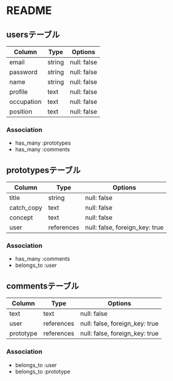 # README

## usersテーブル

| Column     | Type   | Options     |
| ---------- | ------ | ----------- |
| email      | string | null: false |
| password   | string | null: false |
| name       | string | null: false |
| profile    | text   | null: false |
| occupation | text   | null: false |
| position   | text   | null: false |

### Association

- has_many :prototypes
- has_many :comments

## prototypesテーブル

| Column     | Type         | Options                        |
| ---------- | ------------ | ------------------------------ |
| title      | string       | null: false                    |
| catch_copy | text         | null: false                    |
| concept    | text         | null: false                    |
| user       | references   | null: false, foreign_key: true |

### Association
- has_many :comments
- belongs_to :user

## commentsテーブル

| Column     | Type       | Options                        |
| ---------- | ---------- | ------------------------------ |
| text       | text       | null: false                    |
| user       | references | null: false, foreign_key: true |
| prototype  | references | null: false, foreign_key: true |

### Association
- belongs_to :user
- belongs_to :prototype
